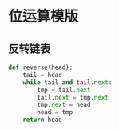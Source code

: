# 位运算模版

##  反转链表

```python
def reverse(head):
	tail = head
	while tail and tail.next:
		tmp = tail.next
		tail.next = tmp.next
		tmp.next = head
		head = tmp
	return head
```



